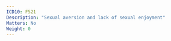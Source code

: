 ```yaml
---
ICD10: F521
Description: "Sexual aversion and lack of sexual enjoyment"
Matters: No
Weight: 0
---
```


